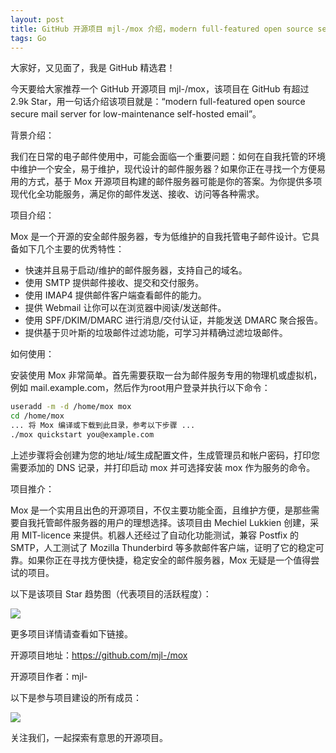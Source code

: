```yaml
---
layout: post
title: GitHub 开源项目 mjl-/mox 介绍，modern full-featured open source secure mail server for low-maintenance self-hosted email
tags: Go
---
```


大家好，又见面了，我是 GitHub 精选君！

今天要给大家推荐一个 GitHub 开源项目 mjl-/mox，该项目在 GitHub 有超过 2.9k Star，用一句话介绍该项目就是：“modern full-featured open source secure mail server for low-maintenance self-hosted email”。





背景介绍：

我们在日常的电子邮件使用中，可能会面临一个重要问题：如何在自我托管的环境中维护一个安全，易于维护，现代设计的邮件服务器？如果你正在寻找一个方便易用的方式，基于 Mox 开源项目构建的邮件服务器可能是你的答案。为你提供多项现代化全功能服务，满足你的邮件发送、接收、访问等各种需求。

项目介绍：

Mox 是一个开源的安全邮件服务器，专为低维护的自我托管电子邮件设计。它具备如下几个主要的优秀特性：
- 快速并且易于启动/维护的邮件服务器，支持自己的域名。
- 使用 SMTP 提供邮件接收、提交和交付服务。
- 使用 IMAP4 提供邮件客户端查看邮件的能力。
- 提供 Webmail 让你可以在浏览器中阅读/发送邮件。
- 使用 SPF/DKIM/DMARC 进行消息/交付认证，并能发送 DMARC 聚合报告。
- 提供基于贝叶斯的垃圾邮件过滤功能，可学习并精确过滤垃圾邮件。

如何使用：

安装使用 Mox 非常简单。首先需要获取一台为邮件服务专用的物理机或虚拟机，例如 mail.example.com，然后作为root用户登录并执行以下命令：
```bash
useradd -m -d /home/mox mox
cd /home/mox
... 将 Mox 编译或下载到此目录，参考以下步骤 ...
./mox quickstart you@example.com
```
上述步骤将会创建为您的地址/域生成配置文件，生成管理员和帐户密码，打印您需要添加的 DNS 记录，并打印启动 mox 并可选择安装 mox 作为服务的命令。

项目推介：

Mox 是一个实用且出色的开源项目，不仅主要功能全面，且维护方便，是那些需要自我托管邮件服务器的用户的理想选择。该项目由 Mechiel Lukkien 创建，采用 MIT-licence 来提供。机器人还经过了自动化功能测试，兼容 Postfix 的 SMTP，人工测试了 Mozilla Thunderbird 等多款邮件客户端，证明了它的稳定可靠。如果你正在寻找方便快捷，稳定安全的邮件服务器，Mox 无疑是一个值得尝试的项目。


以下是该项目 Star 趋势图（代表项目的活跃程度）：

![](https://api.star-history.com/svg?repos=mjl-/mox&type=Timeline)

更多项目详情请查看如下链接。

开源项目地址：https://github.com/mjl-/mox 

开源项目作者：mjl-

以下是参与项目建设的所有成员：

![](https://contrib.rocks/image?repo=mjl-/mox)

关注我们，一起探索有意思的开源项目。

